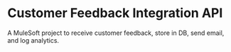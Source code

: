 # Customer Feedback Integration API

A MuleSoft project to receive customer feedback, store in DB, send email, and log analytics.
